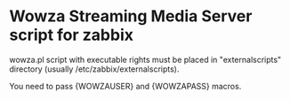 Wowza Streaming Media Server script for zabbix
=====
wowza.pl script with executable rights must be placed in "externalscripts" directory (usually /etc/zabbix/externalscripts).

You need to pass {WOWZAUSER} and {WOWZAPASS} macros.
